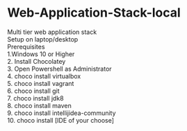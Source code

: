 # Web-Application-Stack-local
Multi tier web application stack \
Setup on laptop/desktop \
Prerequisites \
1.Windows 10 or Higher \
2. Install Chocolatey \
3. Open Powershell as Administrator \
4. choco install virtualbox \
5. choco install vagrant \
6. choco install git \
7. choco install jdk8 \
8. choco install maven \
9. choco install intellijidea-community \
10. choco install [IDE of your choose] 
